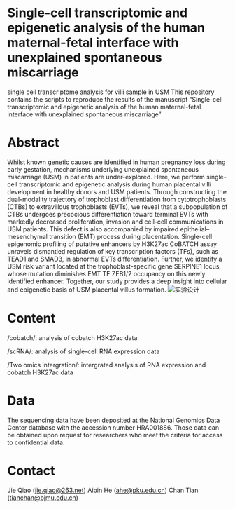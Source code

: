 # Single-cell transcriptomic and epigenetic analysis of the human maternal-fetal interface with unexplained spontaneous miscarriage 
single cell transcriptome analysis  for villi sample in USM
This repository contains the scripts to reproduce the results of the manuscript “Single-cell transcriptomic and epigenetic analysis of the human maternal-fetal interface with unexplained spontaneous miscarriage”

Abstract
========
Whilst known genetic causes are identified in human pregnancy loss during early gestation, mechanisms underlying unexplained spontaneous miscarriage (USM) in patients are under-explored. Here, we perform single-cell transcriptomic and epigenetic analysis during human placental villi development in healthy donors and USM patients. Through constructing the dual-modality trajectory of trophoblast differentiation from cytotrophoblasts (CTBs) to extravillous trophoblasts (EVTs), we reveal that a subpopulation of CTBs undergoes precocious differentiation toward terminal EVTs with markedly decreased proliferation, invasion and cell-cell communications in USM patients. This defect is also accompanied by impaired epithelial–mesenchymal transition (EMT) process during placentation. Single-cell epigenomic profiling of putative enhancers by H3K27ac CoBATCH assay unravels dismantled regulation of key transcription factors (TFs), such as TEAD1 and SMAD3, in abnormal EVTs differentiation. Further, we identify a USM risk variant located at the trophoblast-specific gene SERPINE1 locus, whose mutation diminishes EMT TF ZEB1/2 occupancy on this newly identified enhancer. Together, our study provides a deep insight into cellular and epigenetic basis of USM placental villus formation.
![实验设计](https://user-images.githubusercontent.com/54924112/196712452-ea9497cc-89e9-421c-9a39-809b6bf61226.png)


Content
=======
/cobatch/: analysis of cobatch H3K27ac data

/scRNA/: analysis of single-cell RNA expression data

/Two omics intergration/: intergrated analysis of RNA expression and cobatch H3K27ac data

Data
======
The sequencing data have been deposited at the National Genomics Data Center database with the accession number HRA001886. 
Those data can be obtained upon request for researchers who meet the criteria for access to confidential data.

Contact
=======
Jie Qiao (jie.qiao@263.net) 
Aibin He (ahe@pku.edu.cn)
Chan Tian (tianchan@bjmu.edu.cn)
